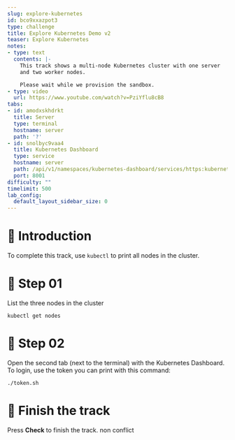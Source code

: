 ```yaml
---
slug: explore-kubernetes
id: bco9xxazpot3
type: challenge
title: Explore Kubernetes Demo v2
teaser: Explore Kubernetes
notes:
- type: text
  contents: |-
    This track shows a multi-node Kubernetes cluster with one server
    and two worker nodes.

    Please wait while we provision the sandbox.
- type: video
  url: https://www.youtube.com/watch?v=PziYflu8cB8
tabs:
- id: amodxskhdrkt
  title: Server
  type: terminal
  hostname: server
  path: '?'
- id: snolbyc9vaa4
  title: Kubernetes Dashboard
  type: service
  hostname: server
  path: /api/v1/namespaces/kubernetes-dashboard/services/https:kubernetes-dashboard:/proxy/#!/
  port: 8001
difficulty: ""
timelimit: 500
lab_config:
  default_layout_sidebar_size: 0
---
```

👋 Introduction
===============
To complete this track, use `kubectl` to
print all nodes in the cluster.

📄 Step 01
==========
List the three nodes in the cluster

```
kubectl get nodes
```

🧩 Step 02
==========
Open the second tab (next to the terminal) with the Kubernetes Dashboard. To login, use the token you can print with this command:

```
./token.sh
```

🏁 Finish the track
===================
Press **Check** to finish the track. non conflict
